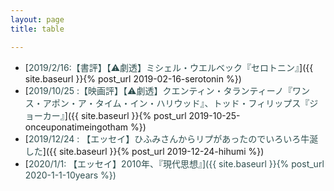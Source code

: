 ```yaml
---
layout: page
title: table

---
```


-  [<font style="color:#2f4f4f">2019/2/16:【書評】【&#x26A0;劇透】ミシェル・ウエルベック『セロトニン』</font>]({{ site.baseurl }}{% post_url 2019-02-16-serotonin %})
- [<font style="color:#2f4f4f">2019/10/25 :【映画評】【&#x26A0;劇透】クエンティン・タランティーノ『ワンス・アポン・ア・タイム・イン・ハリウッド』、トッド・フィリップス『ジョーカー』</font>]({{ site.baseurl }}{% post_url 2019-10-25-onceuponatimeingotham %})
- [<font style="color:#2f4f4f">2019/12/24 : 【エッセイ】ひふみさんからリプがあったのでいろいろ牛涎した</font>]({{ site.baseurl }}{% post_url 2019-12-24-hihumi %})
- [<font style="color:#2f4f4f">2020/1/1: 【エッセイ】2010年、『現代思想』]({{ site.baseurl }}{% post_url 2020-1-1-10years %})
